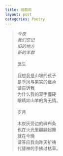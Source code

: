 ```yaml
---
title: 旧祭司
layout: post
categories: Poetry
---
```

>*今夜*<br>*我们忘记*<br>*旧的地方*<br>*新的羊群*<br><br>医生<br><br>我想我是山坡的孩子<br>是季风与果实的继承<br>请告诉我<br>为什么我的双手僵硬<br>眼睛如山羊的角无情。<br><br>岁月<br><br>木炭灰旁边的碎布条<br>也在火光里翩翩起舞<br>就在今晚<br>请答应我向昨天祈祷<br>代替神的手拂过枯草。